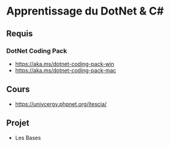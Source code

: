 # Apprentissage du DotNet & C#

## Requis

### DotNet Coding Pack
- https://aka.ms/dotnet-coding-pack-win
- https://aka.ms/dotnet-coding-pack-mac

## Cours
- https://univcergy.phpnet.org/itescia/

## Projet

- Les Bases